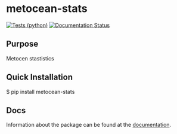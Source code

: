 # metocean-stats

[![Tests (python)](https://github.com/MET-OM/metocean-stats/actions/workflows/tests.yml/badge.svg)](https://github.com/MET-OM/metocean-stats/actions/workflows/tests.yml)
[![Documentation Status](https://readthedocs.org/projects/metocean-stats/badge/?version=latest)](https://metocean-stats.readthedocs.io/en/latest/?badge=latest)

## Purpose
Metocen stastistics

## Quick Installation

$ pip install metocean-stats 

## Docs
Information about the package can be found at the [documentation](https://metocean-stats.readthedocs.io/en/latest/index.html).
